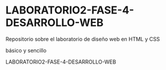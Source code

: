 # LABORATORIO2-FASE-4-DESARROLLO-WEB

Repositorio sobre el laboratorio de diseño web en HTML y CSS 

básico y sencillo

LABORATORIO2-FASE-4-DESARROLLO-WEB
